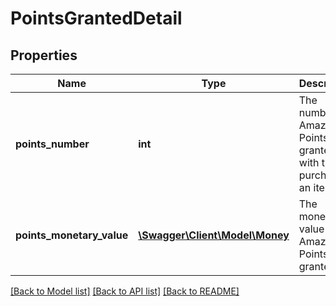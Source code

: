 # PointsGrantedDetail

## Properties
Name | Type | Description | Notes
------------ | ------------- | ------------- | -------------
**points_number** | **int** | The number of Amazon Points granted with the purchase of an item. | [optional] 
**points_monetary_value** | [**\Swagger\Client\Model\Money**](Money.md) | The monetary value of the Amazon Points granted. | [optional] 

[[Back to Model list]](../README.md#documentation-for-models) [[Back to API list]](../README.md#documentation-for-api-endpoints) [[Back to README]](../README.md)


